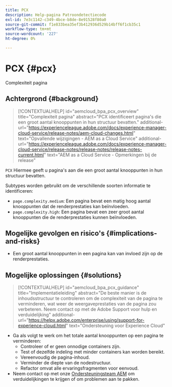 ```yaml
---
title: PCX
description: Help-pagina Patroondetectiecode
exl-id: 7e3c1142-c349-4bce-b8de-8e91528f80a0
source-git-commit: f1e833bea35ef3b412936d529b14bff6f1cb35c1
workflow-type: tm+mt
source-wordcount: '227'
ht-degree: 0%

---
```


# PCX {#pcx}

Complexiteit pagina

## Achtergrond {#background}

>[!CONTEXTUALHELP]
>id="aemcloud_bpa_pcx_overview"
>title="Complexiteit pagina"
>abstract="PCX identificeert pagina&#39;s die een groot aantal knooppunten in hun structuur bevatten."
>additional-url="https://experienceleague.adobe.com/docs/experience-manager-cloud-service/release-notes/aem-cloud-changes.html" text="Opvallende wijzigingen - AEM as a Cloud Service"
>additional-url="https://experienceleague.adobe.com/docs/experience-manager-cloud-service/release-notes/release-notes/release-notes-current.html" text="AEM as a Cloud Service - Opmerkingen bij de release"

`PCX` Hiermee geeft u pagina&#39;s aan die een groot aantal knooppunten in hun structuur bevatten.

Subtypes worden gebruikt om de verschillende soorten informatie te identificeren:

* `page.complexity.medium`: Een pagina bevat een matig hoog aantal knooppunten dat de renderprestaties kan beïnvloeden.
* `page.complexity.high`: Een pagina bevat een zeer groot aantal knooppunten die de renderprestaties kunnen beïnvloeden.

## Mogelijke gevolgen en risico&#39;s {#implications-and-risks}

* Een groot aantal knooppunten in een pagina kan van invloed zijn op de renderprestaties.

## Mogelijke oplossingen {#solutions}

>[!CONTEXTUALHELP]
>id="aemcloud_bpa_pcx_guidance"
>title="Implementatieleiding"
>abstract="De beste manier is de inhoudsstructuur te controleren om de complexiteit van de pagina te verminderen, wat weer de weergaveprestaties van de pagina zou verbeteren. Neem contact op met de Adobe Support voor hulp en verduidelijking"
>additional-url="https://helpx.adobe.com/enterprise/using/support-for-experience-cloud.html" text="Ondersteuning voor Experience Cloud"

* Ga als volgt te werk om het totale aantal knooppunten op een pagina te verminderen:
   * Controleer of er geen onnodige containers zijn.
   * Test of dezelfde indeling met minder containers kan worden bereikt.
   * Vereenvoudig de pagina-inhoud.
   * Verminder de diepte van de nodestructuur.
   * Refactor omvat alle ervaringsfragmenten voor eenvoud.
* Neem contact op met onze [Ondersteuningsteam AEM](https://helpx.adobe.com/enterprise/using/support-for-experience-cloud.html) om verduidelijkingen te krijgen of om problemen aan te pakken.
